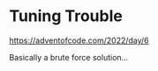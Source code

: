 Tuning Trouble
==============

https://adventofcode.com/2022/day/6

Basically a brute force solution...